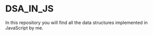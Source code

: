 # DSA_IN_JS

In this repository you will find all the data structures implemented in JavaScript by me.
